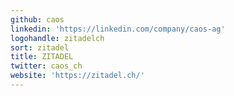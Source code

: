 ```yaml
---
github: caos
linkedin: 'https://linkedin.com/company/caos-ag'
logohandle: zitadelch
sort: zitadel
title: ZITADEL
twitter: caos_ch
website: 'https://zitadel.ch/'
---
```

